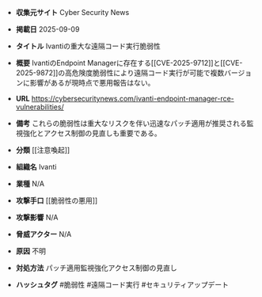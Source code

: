 - **収集元サイト**
Cyber Security News

- **掲載日**
2025-09-09

- **タイトル**
Ivantiの重大な遠隔コード実行脆弱性

- **概要**
IvantiのEndpoint Managerに存在する[[CVE-2025-9712]]と[[CVE-2025-9872]]の高危険度脆弱性により遠隔コード実行が可能で複数バージョンに影響があるが現時点で悪用報告はない。

- **URL**
https://cybersecuritynews.com/ivanti-endpoint-manager-rce-vulnerabilities/

- **備考**
これらの脆弱性は重大なリスクを伴い迅速なパッチ適用が推奨される監視強化とアクセス制御の見直しも重要である。

- **分類**
[[注意喚起]]

- **組織名**
Ivanti

- **業種**
N/A

- **攻撃手口**
[[脆弱性の悪用]]

- **攻撃影響**
N/A

- **脅威アクター**
N/A

- **原因**
不明

- **対処方法**
パッチ適用監視強化アクセス制御の見直し

- **ハッシュタグ**
#脆弱性 #遠隔コード実行 #セキュリティアップデート
